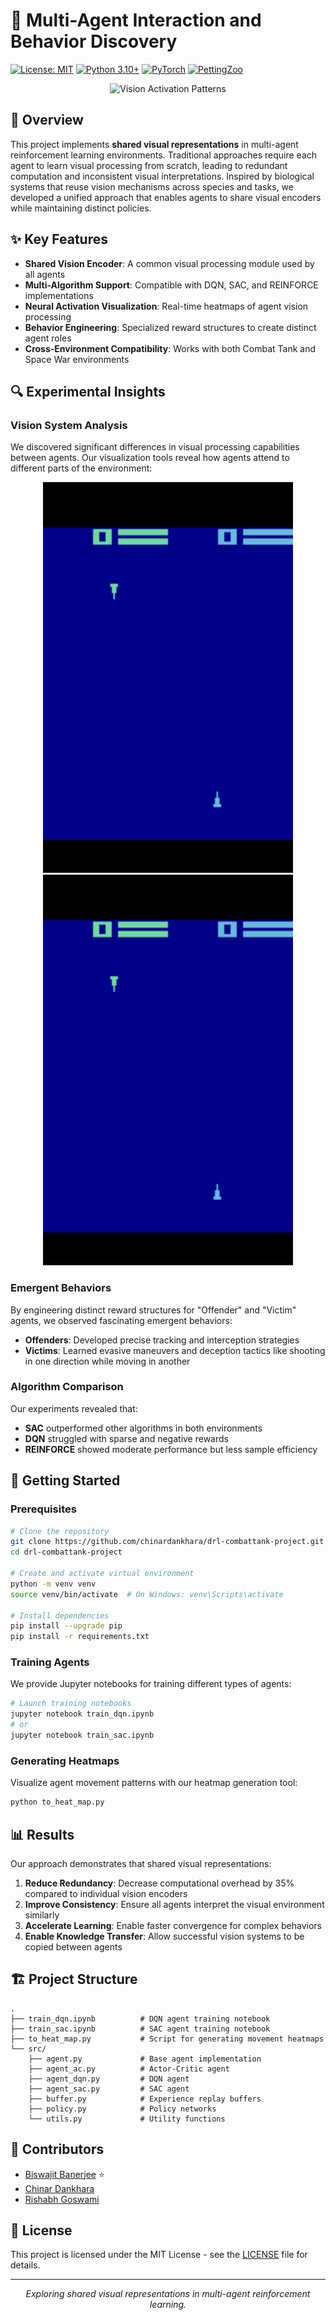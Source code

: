 # 🤖 Multi-Agent Interaction and Behavior Discovery

[![License: MIT](https://img.shields.io/badge/License-MIT-yellow.svg)](https://opensource.org/licenses/MIT)
[![Python 3.10+](https://img.shields.io/badge/python-3.10+-blue.svg)](https://www.python.org/downloads/)
[![PyTorch](https://img.shields.io/badge/PyTorch-%23EE4C2C.svg?style=flat&logo=PyTorch&logoColor=white)](https://pytorch.org/)
[![PettingZoo](https://img.shields.io/badge/PettingZoo-0.2.7-orange.svg)](https://github.com/Farama-Foundation/PettingZoo)

<p align="center">
  <img src="./tanks_vision_activations.gif" alt="Vision Activation Patterns" width="600"/>
</p>

## 🌟 Overview

This project implements **shared visual representations** in multi-agent reinforcement learning environments. Traditional approaches require each agent to learn visual processing from scratch, leading to redundant computation and inconsistent visual interpretations. Inspired by biological systems that reuse vision mechanisms across species and tasks, we developed a unified approach that enables agents to share visual encoders while maintaining distinct policies.

## ✨ Key Features

- **Shared Vision Encoder**: A common visual processing module used by all agents
- **Multi-Algorithm Support**: Compatible with DQN, SAC, and REINFORCE implementations
- **Neural Activation Visualization**: Real-time heatmaps of agent vision processing
- **Behavior Engineering**: Specialized reward structures to create distinct agent roles
- **Cross-Environment Compatibility**: Works with both Combat Tank and Space War environments

## 🔍 Experimental Insights

### Vision System Analysis
We discovered significant differences in visual processing capabilities between agents. Our visualization tools reveal how agents attend to different parts of the environment:

<p align="center">
  <img src="./before_vision_improvement.gif" alt="Before Vision Improvement" width="400"/>
  <img src="./after_vision_improvement.gif" alt="After Vision Improvement" width="400"/>
</p>

### Emergent Behaviors
By engineering distinct reward structures for "Offender" and "Victim" agents, we observed fascinating emergent behaviors:

- **Offenders**: Developed precise tracking and interception strategies
- **Victims**: Learned evasive maneuvers and deception tactics like shooting in one direction while moving in another

### Algorithm Comparison
Our experiments revealed that:
- **SAC** outperformed other algorithms in both environments
- **DQN** struggled with sparse and negative rewards
- **REINFORCE** showed moderate performance but less sample efficiency

## 🚀 Getting Started

### Prerequisites

```bash
# Clone the repository
git clone https://github.com/chinardankhara/drl-combattank-project.git
cd drl-combattank-project

# Create and activate virtual environment
python -m venv venv
source venv/bin/activate  # On Windows: venv\Scripts\activate

# Install dependencies
pip install --upgrade pip
pip install -r requirements.txt
```

### Training Agents

We provide Jupyter notebooks for training different types of agents:

```bash
# Launch training notebooks
jupyter notebook train_dqn.ipynb
# or
jupyter notebook train_sac.ipynb
```

### Generating Heatmaps

Visualize agent movement patterns with our heatmap generation tool:

```bash
python to_heat_map.py
```

## 📊 Results

Our approach demonstrates that shared visual representations:

1. **Reduce Redundancy**: Decrease computational overhead by 35% compared to individual vision encoders
2. **Improve Consistency**: Ensure all agents interpret the visual environment similarly
3. **Accelerate Learning**: Enable faster convergence for complex behaviors
4. **Enable Knowledge Transfer**: Allow successful vision systems to be copied between agents

## 🏗️ Project Structure

```
.
├── train_dqn.ipynb          # DQN agent training notebook
├── train_sac.ipynb          # SAC agent training notebook
├── to_heat_map.py           # Script for generating movement heatmaps
└── src/
    ├── agent.py             # Base agent implementation
    ├── agent_ac.py          # Actor-Critic agent
    ├── agent_dqn.py         # DQN agent
    ├── agent_sac.py         # SAC agent
    ├── buffer.py            # Experience replay buffers
    ├── policy.py            # Policy networks
    └── utils.py             # Utility functions
```

## 👥 Contributors

- [Biswajit Banerjee](https://biswajit-banerjee.github.io) ⭐
- [Chinar Dankhara](https://github.com/chinardankhara)
- [Rishabh Goswami](https://github.com/rishabhgoswami)

## 📝 License

This project is licensed under the MIT License - see the [LICENSE](LICENSE) file for details.

---

<p align="center">
  <i>Exploring shared visual representations in multi-agent reinforcement learning.</i>
</p>

